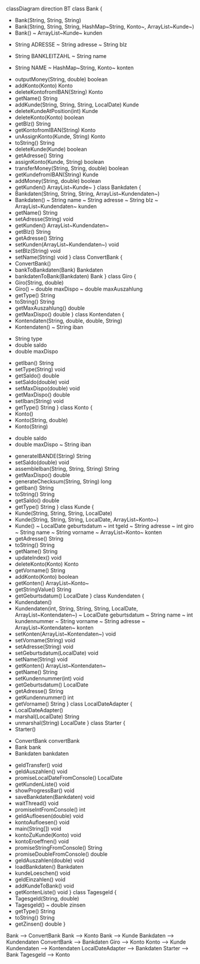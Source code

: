 classDiagram
direction BT
class Bank {
  + Bank(String, String, String) 
  + Bank(String, String, String, HashMap~String, Konto~, ArrayList~Kunde~) 
  + Bank() 
  ~ ArrayList~Kunde~ kunden
  - String ADRESSE
  ~ String adresse
  ~ String blz
  + String BANKLEITZAHL
  ~ String name
  - String NAME
  ~ HashMap~String, Konto~ konten
  + outputMoney(String, double) boolean
  + addKonto(Konto) Konto
  + deleteKontofromIBAN(String) Konto
  + getName() String
  + addKunde(String, String, String, LocalDate) Kunde
  + deleteKundeAtPosition(int) Kunde
  + deleteKonto(Konto) boolean
  + getBlz() String
  + getKontofromIBAN(String) Konto
  + unAssignKonto(Kunde, String) Konto
  + toString() String
  + deleteKunde(Kunde) boolean
  + getAdresse() String
  + assignKonto(Kunde, String) boolean
  + transferMoney(String, String, double) boolean
  + getKundefromIBAN(String) Kunde
  + addMoney(String, double) boolean
  + getKunden() ArrayList~Kunde~
}
class Bankdaten {
  + Bankdaten(String, String, String, ArrayList~Kundendaten~) 
  + Bankdaten() 
  ~ String name
  ~ String adresse
  ~ String blz
  ~ ArrayList~Kundendaten~ kunden
  + getName() String
  + setAdresse(String) void
  + getKunden() ArrayList~Kundendaten~
  + getBlz() String
  + getAdresse() String
  + setKunden(ArrayList~Kundendaten~) void
  + setBlz(String) void
  + setName(String) void
}
class ConvertBank {
  + ConvertBank() 
  + bankToBankdaten(Bank) Bankdaten
  + bankdatenToBank(Bankdaten) Bank
}
class Giro {
  + Giro(String, double) 
  + Giro() 
  ~ double maxDispo
  ~ double maxAuszahlung
  + getType() String
  + toString() String
  + getMaxAuszahlung() double
  + getMaxDispo() double
}
class Kontendaten {
  + Kontendaten(String, double, double, String) 
  + Kontendaten() 
  ~ String iban
  - String type
  - double saldo
  - double maxDispo
  + getIban() String
  + setType(String) void
  + getSaldo() double
  + setSaldo(double) void
  + setMaxDispo(double) void
  + getMaxDispo() double
  + setIban(String) void
  + getType() String
}
class Konto {
  + Konto() 
  + Konto(String, double) 
  + Konto(String) 
  - double saldo
  - double maxDispo
  ~ String iban
  + generateIBANDE(String) String
  + setSaldo(double) void
  + assembleIban(String, String, String) String
  + getMaxDispo() double
  + generateChecksum(String, String) long
  + getIban() String
  + toString() String
  + getSaldo() double
  + getType() String
}
class Kunde {
  + Kunde(String, String, String, LocalDate) 
  + Kunde(String, String, String, LocalDate, ArrayList~Konto~) 
  + Kunde() 
  ~ LocalDate geburtsdatum
  ~ int tgeld
  ~ String adresse
  ~ int giro
  ~ String name
  ~ String vorname
  ~ ArrayList~Konto~ konten
  + getAdresse() String
  + toString() String
  + getName() String
  + updateIndex() void
  + deleteKonto(Konto) Konto
  + getVorname() String
  + addKonto(Konto) boolean
  + getKonten() ArrayList~Konto~
  + getStringValue() String
  + getGeburtsdatum() LocalDate
}
class Kundendaten {
  + Kundendaten() 
  + Kundendaten(int, String, String, String, LocalDate, ArrayList~Kontendaten~) 
  ~ LocalDate geburtsdatum
  ~ String name
  ~ int kundennummer
  ~ String vorname
  ~ String adresse
  ~ ArrayList~Kontendaten~ konten
  + setKonten(ArrayList~Kontendaten~) void
  + setVorname(String) void
  + setAdresse(String) void
  + setGeburtsdatum(LocalDate) void
  + setName(String) void
  + getKonten() ArrayList~Kontendaten~
  + getName() String
  + setKundennummer(int) void
  + getGeburtsdatum() LocalDate
  + getAdresse() String
  + getKundennummer() int
  + getVorname() String
}
class LocalDateAdapter {
  + LocalDateAdapter() 
  + marshal(LocalDate) String
  + unmarshal(String) LocalDate
}
class Starter {
  + Starter() 
  - ConvertBank convertBank
  - Bank bank
  - Bankdaten bankdaten
  + geldTransfer() void
  + geldAuszahlen() void
  + promiseLocalDateFromConsole() LocalDate
  + getKundenListe() void
  + showProgressBar() void
  + saveBankdaten(Bankdaten) void
  + waitThread() void
  + promiseIntFromConsole() int
  + geldAufloesen(double) void
  + kontoAufloesen() void
  + main(String[]) void
  + kontoZuKunde(Konto) void
  + kontoEroeffnen() void
  + promiseStringFromConsole() String
  + promiseDoubleFromConsole() double
  + geldAuszahlen(double) void
  + loadBankdaten() Bankdaten
  + kundeLoeschen() void
  + geldEinzahlen() void
  + addKundeToBank() void
  + getKontenListe() void
}
class Tagesgeld {
  + Tagesgeld(String, double) 
  + Tagesgeld() 
  ~ double zinsen
  + getType() String
  + toString() String
  + getZinsen() double
}

Bank  -->  ConvertBank 
Bank  -->  Konto 
Bank  -->  Kunde 
Bankdaten  -->  Kundendaten 
ConvertBank  -->  Bankdaten 
Giro  -->  Konto 
Konto  -->  Kunde 
Kundendaten  -->  Kontendaten 
LocalDateAdapter  -->  Bankdaten 
Starter  -->  Bank 
Tagesgeld  -->  Konto 
